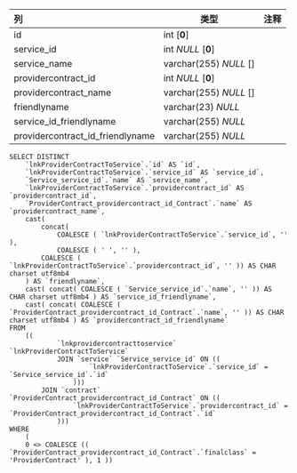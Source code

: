 | 列                               | 类型                   | 注释 |
| :------------------------------- | ---------------------- | ---- |
| id                               | int [**0**]            |      |
| service_id                       | int *NULL* [**0**]     |      |
| service_name                     | varchar(255) *NULL* [] |      |
| providercontract_id              | int *NULL* [**0**]     |      |
| providercontract_name            | varchar(255) *NULL* [] |      |
| friendlyname                     | varchar(23) *NULL*     |      |
| service_id_friendlyname          | varchar(255) *NULL*    |      |
| providercontract_id_friendlyname | varchar(255) *NULL*    |      |

```
SELECT DISTINCT
	`lnkProviderContractToService`.`id` AS `id`,
	`lnkProviderContractToService`.`service_id` AS `service_id`,
	`Service_service_id`.`name` AS `service_name`,
	`lnkProviderContractToService`.`providercontract_id` AS `providercontract_id`,
	`ProviderContract_providercontract_id_Contract`.`name` AS `providercontract_name`,
	cast(
		concat(
			COALESCE ( `lnkProviderContractToService`.`service_id`, '' ),
			COALESCE ( ' ', '' ),
		COALESCE ( `lnkProviderContractToService`.`providercontract_id`, '' )) AS CHAR charset utf8mb4 
	) AS `friendlyname`,
	cast( concat( COALESCE ( `Service_service_id`.`name`, '' )) AS CHAR charset utf8mb4 ) AS `service_id_friendlyname`,
	cast( concat( COALESCE ( `ProviderContract_providercontract_id_Contract`.`name`, '' )) AS CHAR charset utf8mb4 ) AS `providercontract_id_friendlyname` 
FROM
	((
			`lnkprovidercontracttoservice` `lnkProviderContractToService`
			JOIN `service` `Service_service_id` ON ((
					`lnkProviderContractToService`.`service_id` = `Service_service_id`.`id` 
				)))
		JOIN `contract` `ProviderContract_providercontract_id_Contract` ON ((
				`lnkProviderContractToService`.`providercontract_id` = `ProviderContract_providercontract_id_Contract`.`id` 
			))) 
WHERE
	(
	0 <> COALESCE (( `ProviderContract_providercontract_id_Contract`.`finalclass` = 'ProviderContract' ), 1 ))
```

